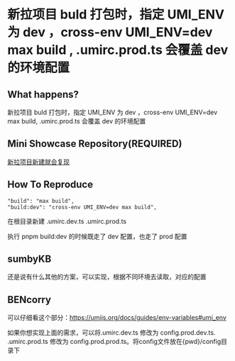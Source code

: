 # 新拉项目 buld 打包时，指定 UMI_ENV 为 dev ，cross-env UMI_ENV=dev max build , .umirc.prod.ts 会覆盖 dev 的环境配置

<!--
感谢您向我们反馈问题，为了高效的解决问题，我们期望你能提供以下信息：
-->

## What happens?

新拉项目 buld 打包时，指定 UMI_ENV 为 dev ，cross-env UMI_ENV=dev max build, .umirc.prod.ts 会覆盖 dev 的环境配置

## Mini Showcase Repository(REQUIRED)

[新拉项目新建就会复现](https://github.com/sumbyKB/testUmiEnv)

## How To Reproduce

    "build": "max build",
    "build:dev": "cross-env UMI_ENV=dev max build",

在根目录新建
.umirc.dev.ts
.umirc.prod.ts

执行 pnpm build:dev 的时候既走了 dev 配置，也走了 prod 配置

## sumbyKB

还是说有什么其他的方案，可以实现，根据不同环境去读取，对应的配置

## BENcorry

可以仔细看这个部分：https://umijs.org/docs/guides/env-variables#umi_env

如果你想实现上面的需求，可以将.umirc.dev.ts 修改为 config.prod.dev.ts. .umirc.prod.ts 修改为 config.prod.prod.ts。将config文件放在{pwd}/config目录下
